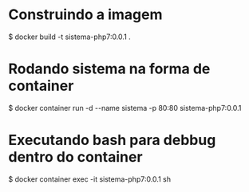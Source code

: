 # Construindo a imagem

$ docker build -t sistema-php7:0.0.1 .

# Rodando sistema na forma de container

$ docker container run -d --name sistema -p 80:80 sistema-php7:0.0.1

# Executando bash para debbug dentro do container

$  docker container exec -it sistema-php7:0.0.1 sh
